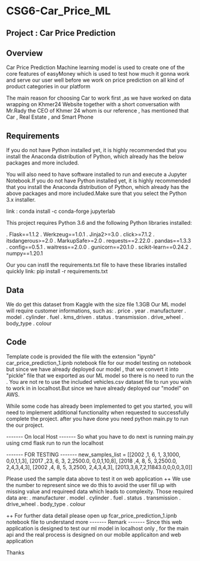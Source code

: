 # CSG6-Car_Price_ML
## Project : Car Price Prediction 

## Overview
Car Price Prediction Machine learning model is used to create one of the core features of easyMoney which is used to test how much it gonna
work and serve our user well before we work on price prediction on all kind of product categories in our platform  

The main reason for choosing Car to work first ,as we have worked on data wrapping on Khmer24 Website together with a short conversation with 
Mr.Rady the CEO of Khmer 24 whom is our reference , has mentioned that Car , Real Estate , and Smart Phone 

## Requirements 

If you do not have Python installed yet, it is highly recommended that you install the Anaconda distribution of Python, which already has the below 
packages and more included.

You will also need to have software installed to run and execute a Jupyter Notebook.If you do not have Python installed yet, it is highly recommended
that you install the Anaconda distribution of Python, which already has the above packages and more included.Make sure that you select the Python 
3.x installer.

link : conda install -c conda-forge jupyterlab

This project requires Python 3.6 and the following Python libraries installed:

. Flask==1.1.2
. Werkzeug==1.0.1
. Jinja2>=3.0
. click>=7.1.2
. itsdangerous>=2.0
. MarkupSafe>=2.0
. requests==2.22.0
. pandas==1.3.3
. config==0.5.1
. waitress==2.0.0
. gunicorn==20.1.0
. scikit-learn==0.24.2
. numpy==1.20.1

Our you can instll the requirements.txt file to have these libraries installed quickly 
link: pip install -r requirements.txt

## Data 
We do get this dataset from Kaggle with the size file 1.3GB 
Our ML model will require customer informations, such as:
. price
. year
. manufacturer
. model
. cylinder
. fuel
. kms_driven
. status
. transmission
. drive_wheel
. body_type
. colour

## Code
Template code is provided the file with the extension "ipynb" car_price_prediction_1.ipnb notebook file for our model testing on notebook 
but since we have already deployed our model , that we convert it into "pickle" file that we exported as our ML model so there is no need to run the . 
You are not re to use the included vehicles.csv dataset file to run you wish to work in in localhost.But since we have already 
deployed our "model" on AWS.

While some code has already been implemented to get you started, you will need to implement additional functionality when requested to successfully
complete the project. after you have done you need python main.py to run the our project.


------- On local Host ------- 
So what you have to do next is 
running main.py using cmd 
flask run to run the localhost 

------- FOR TESTING  ------- 
new_samples_list = [[2002 ,1, 6, 1, 3,1000, 0,0,1,1,3],
                [2017 ,23, 6, 3, 2,2500.0, 0,0,1,10,8],
                [2018 ,4, 8, 5, 3,2500.0, 2,4,3,4,3],
                [2002 ,4, 8, 5, 3,2500, 2,4,3,4,3],
                [2013,3,8,7,2,11843.0,0,0,0,3,0]]

Please used the sample data above to test it on web application 
++ We use the number to represent since we do this to avoid the user fill up with missing value and requireed data which leads to complexity.
Those required data are: 
. manufacturer 
. model
. cylinder
. fuel
. status
. transmission
. drive_wheel
. body_type
. colour 

++ For further data detail please open up fcar_price_prediction_1.ipnb notebook file to understand more 
------- Remark ------- 
Since this web application is designed to test our ml model in localhost only , for the main api and the real process is designed 
on our mobile applicaiton and web application 

Thanks




